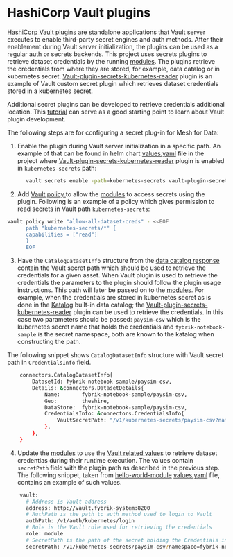 # HashiCorp Vault plugins

[HashiCorp Vault plugins](https://www.vaultproject.io/docs/internals/plugins) are standalone applications that Vault server executes to enable third-party secret engines and auth methods. 
After their enablement during Vault server initialization, the plugins can be used as a regular auth or secrets backends. 
This project uses secrets plugins to retrieve dataset credentials by the running [modules](./modules.md). The plugins retrieve the credentials from where they are stored, for example, data catalog or in kubernetes secret.
[Vault-plugin-secrets-kubernetes-reader](https://github.com/mesh-for-data/vault-plugin-secrets-kubernetes-reader) plugin is an example of Vault custom secret plugin which retrieves dataset credentials stored in a kubernetes secret.

Additional secret plugins can be developed to retrieve credentials additional location. This [tutorial](https://learn.hashicorp.com/tutorials/vault/plugin-backends?in=vault/app-integration) can serve as a good starting point to learn about Vault plugin development.

The following steps are for configuring a secret plug-in for Mesh for Data:

1. Enable the plugin during Vault server initialization in a specific path. An example of that can be found in helm chart [values.yaml](https://github.com/mesh-for-data/mesh-for-data/blob/master/third_party/vault/vault-single-cluster/values.yaml) file in the project where [Vault-plugin-secrets-kubernetes-reader](https://github.com/mesh-for-data/vault-plugin-secrets-kubernetes-reader) plugin is enabled in `kubernetes-secrets` path:


```bash
      vault secrets enable -path=kubernetes-secrets vault-plugin-secrets-kubernetes-reader
```

2. Add [Vault policy ](https://www.vaultproject.io/docs/concepts/policies) to allow the [modules](./modules.md) to access secrets using the plugin.
Following is an example of a policy which gives permission to read secrets in Vault path `kubernetes-secrets`:

```bash
vault policy write "allow-all-dataset-creds" - <<EOF
      path "kubernetes-secrets/*" {
      capabilities = ["read"]
      }
      EOF
```
3. Have the `CatalogDatasetInfo` structure from the [data catalog response](../../reference/connectors#data_catalog_responseproto) contain the Vault secret path which should be used to retrieve the credentials for a given asset. When Vault plugin is used to retrieve the credentials the parameters to the plugin should follow the plugin usage instructions. This path will later be passed on to the [modules](./modules.md).
For example, when the credentials are stored in kubernetes secret as is done in the [Katalog](../reference/katalog.md) built-in data catalog; the [Vault-plugin-secrets-kubernetes-reader](https://github.com/mesh-for-data/vault-plugin-secrets-kubernetes-reader) plugin can be used to retrieve the credentials. In this case two parameters should be passed: `paysim-csv`  which is the kubernetes secret name that holds the credentials and `fybrik-notebook-sample` is the secret namespace, both are known to the katalog when constructing the path.

The following snippet shows `CatalogDatasetInfo` structure with Vault secret path in `CredentialsInfo` field.

```bash
	connectors.CatalogDatasetInfo{
		DatasetId: fybrik-notebook-sample/paysim-csv,
		Details: &connectors.DatasetDetails{
			Name:       fybrik-notebook-sample/paysim-csv,
			Geo:        theshire,
			DataStore:  fybrik-notebook-sample/paysim-csv,
			CredentialsInfo: &connectors.CredentialsInfo{
				VaultSecretPath: "/v1/kubernetes-secrets/paysim-csv?namespace=fybrik-notebook-sample"
			},
		},
    }
```
4. Update the [modules](./modules.md) to use the [Vault related values](../../reference/crds#blueprintspecflowstepsindexargumentscopydestinationvault) to retrieve dataset credentias during their runtime execution. The values contain `secretPath` field with the plugin path as described in the previous step.
The following snippet, taken from [hello-world-module](https://github.com/mesh-for-data/hello-world-module) [values.yaml](https://github.com/mesh-for-data/hello-world-module/blob/main/hello-world-module/values.yaml) file, contains an example of such values. 

```bash
    vault:
      # Address is Vault address
      address: http://vault.fybrik-system:8200
      # AuthPath is the path to auth method used to login to Vault
      authPath: /v1/auth/kubernetes/login
      # Role is the Vault role used for retrieving the credentials
      role: module
      # SecretPath is the path of the secret holding the Credentials in Vault
      secretPath: /v1/kubernetes-secrets/paysim-csv?namespace=fybrik-notebook-sample
```

